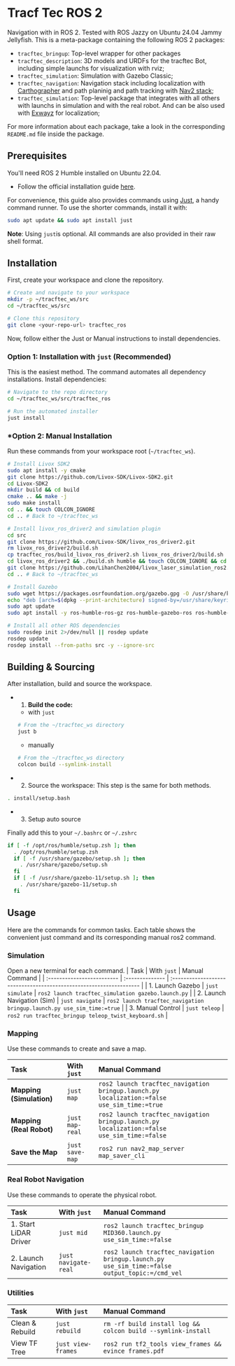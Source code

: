 # Tracf Tec ROS 2

Navigation with in ROS 2. Tested with ROS Jazzy on Ubuntu 24.04 Jammy Jellyfish. This is a meta-package containing the following ROS 2 packages:

- `tracftec_bringup`: Top-level wrapper for other packages
- `tracftec_description`: 3D models and URDFs for the tracftec Bot, including simple launchs for visualization with rviz;
- `tracftec_simulation`: Simulation with Gazebo Classic;
- `tracftec_navigation`: Navigation stack including localization with [Carthographer](https://google-cartographer-ros.readthedocs.io/en/latest/) and path planinig and path tracking with [Nav2 stack](https://docs.nav2.org/);
- `tracftec_simulation`: Top-level package that integrates with all others with launchs in simulation and with the real robot. And can be also used with [Exwayz](https://exwayz.notion.site/Exwayz-Documentation-3bca99777b384ccc8d1734c9f3b646a3) for localization;

For more information about each package, take a look in the corresponding `README.md` file inside the package.

## Prerequisites

You'll need ROS 2 Humble installed on Ubuntu 22.04.

- Follow the official installation guide [here](https://docs.ros.org/en/humble/Installation/Ubuntu-Install-Debs.html).

For convenience, this guide also provides commands using [Just](https://github.com/casey/just), a handy command runner. To use the shorter commands, install it with:

```bash
sudo apt update && sudo apt install just
```

**Note**: Using `just`is optional. All commands are also provided in their raw shell format.

## Installation

First, create your workspace and clone the repository.

```bash
# Create and navigate to your workspace
mkdir -p ~/tracftec_ws/src
cd ~/tracftec_ws/src

# Clone this repository
git clone <your-repo-url> tracftec_ros
```

Now, follow either the Just or Manual instructions to install dependencies.

### **Option 1**: Installation with `just` (Recommended)

This is the easiest method. The command automates all dependency installations.
Install dependencies:

```bash
# Navigate to the repo directory
cd ~/tracftec_ws/src/tracftec_ros

# Run the automated installer
just install

```

### **\*Option 2**: Manual Installation

Run these commands from your workspace root (`~/tracftec_ws`).

```bash
# Install Livox SDK2
sudo apt install -y cmake
git clone https://github.com/Livox-SDK/Livox-SDK2.git
cd Livox-SDK2
mkdir build && cd build
cmake .. && make -j
sudo make install
cd .. && touch COLCON_IGNORE
cd .. # Back to ~/tracftec_ws

# Install livox_ros_driver2 and simulation plugin
cd src
git clone https://github.com/Livox-SDK/livox_ros_driver2.git
rm livox_ros_driver2/build.sh
cp tracftec_ros/build_livox_ros_driver2.sh livox_ros_driver2/build.sh
cd livox_ros_driver2 && ./build.sh humble && touch COLCON_IGNORE && cd ..
git clone https://github.com/LihanChen2004/livox_laser_simulation_ros2.git
cd .. # Back to ~/tracftec_ws

# Install Gazebo
sudo wget https://packages.osrfoundation.org/gazebo.gpg -O /usr/share/keyrings/pkgs-osrf-archive-keyring.gpg
echo "deb [arch=$(dpkg --print-architecture) signed-by=/usr/share/keyrings/pkgs-osrf-archive-keyring.gpg] http://packages.osrfoundation.org/gazebo/ubuntu-stable $(lsb_release -cs) main" | sudo tee /etc/apt/sources.list.d/gazebo-stable.list > /dev/null
sudo apt update
sudo apt install -y ros-humble-ros-gz ros-humble-gazebo-ros ros-humble-gazebo-ros-pkgs

# Install all other ROS dependencies
sudo rosdep init 2>/dev/null || rosdep update
rosdep update
rosdep install --from-paths src -y --ignore-src
```

## Building & Sourcing

After installation, build and source the workspace.

- 1. **Build the code:**

  - with `just`

  ```bash
  # From the ~/tracftec_ws directory
  just b
  ```

  - manually

  ```bash
  # From the ~/tracftec_ws directory
  colcon build --symlink-install
  ```

- 2. Source the workspace:
     This step is the same for both methods.

```bash
. install/setup.bash
```

- 3. Setup auto source

Finally add this to your `~/.bashrc` or `~/.zshrc`

```bash
if [ -f /opt/ros/humble/setup.zsh ]; then
  . /opt/ros/humble/setup.zsh
  if [ -f /usr/share/gazebo/setup.sh ]; then
    . /usr/share/gazebo/setup.sh
  fi
  if [ -f /usr/share/gazebo-11/setup.sh ]; then
    . /usr/share/gazebo-11/setup.sh
  fi
```

## Usage

Here are the commands for common tasks. Each table shows the convenient just command and its corresponding manual ros2 command.

### Simulation

Open a new terminal for each command.
| Task | With `just` | Manual Command |
| :------------------------- | :-------------- | :------------------------------------------------------------------ |
| 1. Launch Gazebo | `just simulate` | `ros2 launch tracftec_simulation gazebo.launch.py` |
| 2. Launch Navigation (Sim) | `just navigate` | `ros2 launch tracftec_navigation bringup.launch.py use_sim_time:=true` |
| 3. Manual Control | `just teleop` | `ros2 run tracftec_bringup teleop_twist_keyboard.sh` |

### Mapping

Use these commands to create and save a map.

| Task                     | With `just`     | Manual Command                                                                              |
| :----------------------- | :-------------- | :------------------------------------------------------------------------------------------ |
| **Mapping (Simulation)** | `just map`      | `ros2 launch tracftec_navigation bringup.launch.py localization:=false use_sim_time:=true`  |
| **Mapping (Real Robot)** | `just map-real` | `ros2 launch tracftec_navigation bringup.launch.py localization:=false use_sim_time:=false` |
| **Save the Map**         | `just save-map` | `ros2 run nav2_map_server map_saver_cli`                                                    |

### Real Robot Navigation

Use these commands to operate the physical robot.

| Task                  | With `just`          | Manual Command                                                                                 |
| :-------------------- | :------------------- | :--------------------------------------------------------------------------------------------- |
| 1. Start LiDAR Driver | `just mid`           | `ros2 launch tracftec_bringup MID360.launch.py use_sim_time:=false`                            |
| 2. Launch Navigation  | `just navigate-real` | `ros2 launch tracftec_navigation bringup.launch.py use_sim_time:=false output_topic:=/cmd_vel` |

### Utilities

| Task            | With `just`        | Manual Command                                               |
| :-------------- | :----------------- | :----------------------------------------------------------- |
| Clean & Rebuild | `just rebuild`     | `rm -rf build install log && colcon build --symlink-install` |
| View TF Tree    | `just view-frames` | `ros2 run tf2_tools view_frames && evince frames.pdf`        |
